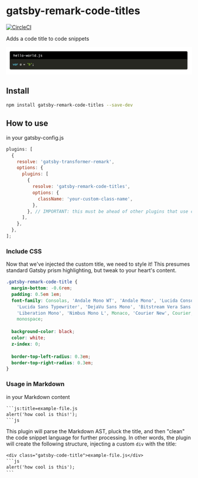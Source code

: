 # gatsby-remark-code-titles

[![CircleCI](https://circleci.com/gh/DSchau/gatsby-remark-code-titles.svg?style=svg)](https://circleci.com/gh/DSchau/gatsby-remark-code-titles)

Adds a code title to code snippets

![Code title example](./example/code-title.png)

## Install

```bash
npm install gatsby-remark-code-titles --save-dev
```

## How to use

in your gatsby-config.js

```js
plugins: [
  {
    resolve: 'gatsby-transformer-remark',
    options: {
      plugins: [
        {
          resolve: 'gatsby-remark-code-titles',
          options: {
            className: 'your-custom-class-name',
          },
        }, // IMPORTANT: this must be ahead of other plugins that use code blocks
      ],
    },
  },
];
```

### Include CSS

Now that we've injected the custom title, we need to style it! This presumes standard Gatsby prism highlighting, but tweak to your heart's content.

```css
.gatsby-remark-code-title {
  margin-bottom: -0.6rem;
  padding: 0.5em 1em;
  font-family: Consolas, 'Andale Mono WT', 'Andale Mono', 'Lucida Console',
    'Lucida Sans Typewriter', 'DejaVu Sans Mono', 'Bitstream Vera Sans Mono',
    'Liberation Mono', 'Nimbus Mono L', Monaco, 'Courier New', Courier,
    monospace;

  background-color: black;
  color: white;
  z-index: 0;

  border-top-left-radius: 0.3em;
  border-top-right-radius: 0.3em;
}
```

### Usage in Markdown

in your Markdown content

````
```js:title=example-file.js
alert('how cool is this!');
```js
````

This plugin will parse the Markdown AST, pluck the title, and then "clean" the code snippet language for further processing. In other words, the plugin will create the following structure, injecting a custom `div` with the title:

````
<div class="gatsby-code-title">example-file.js</div>
```js
alert('how cool is this');
```
````
